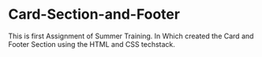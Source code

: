# Card-Section-and-Footer

This is first Assignment of Summer Training. In Which created the Card and Footer Section using the HTML and CSS techstack.
